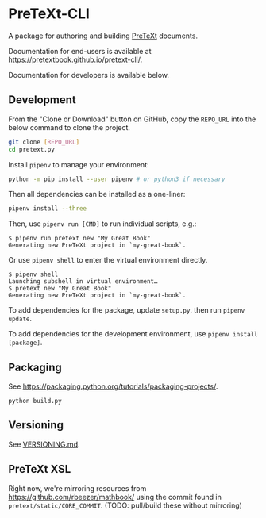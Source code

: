 # PreTeXt-CLI

A package for authoring and building [PreTeXt](https://pretextbook.org) documents.

Documentation for end-users is available at 
<https://pretextbook.github.io/pretext-cli/>.

Documentation for developers is available below.

## Development

From the "Clone or Download" button on GitHub, copy the `REPO_URL` into the below command to clone the project.

```bash
git clone [REPO_URL]
cd pretext.py
```

Install `pipenv` to manage your environment:

```bash
python -m pip install --user pipenv # or python3 if necessary
```

Then all dependencies can be installed as a one-liner:

```bash
pipenv install --three
```

Then, use `pipenv run [CMD]` to run individual scripts, e.g.:

```
$ pipenv run pretext new "My Great Book"
Generating new PreTeXt project in `my-great-book`.
```

Or use `pipenv shell` to enter the virtual environment directly.

```
$ pipenv shell
Launching subshell in virtual environment…
$ pretext new "My Great Book"
Generating new PreTeXt project in `my-great-book`.
```

To add dependencies for the package, update `setup.py`. then run `pipenv update`.

To add dependencies for the development environment, use `pipenv install [package]`.

## Packaging

See <https://packaging.python.org/tutorials/packaging-projects/>.

```
python build.py
```

## Versioning

See [VERSIONING.md](VERSIONING.md).

## PreTeXt XSL

Right now, we're mirroring resources from
<https://github.com/rbeezer/mathbook/> using the commit
found in `pretext/static/CORE_COMMIT`.
(TODO: pull/build these without mirroring)
<div align='right'></div>
